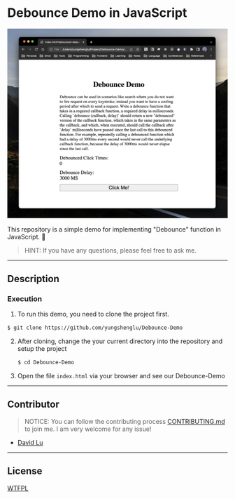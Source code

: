 # Debounce Demo in JavaScript

![](assets/img/Demo.png)

This repository is a simple demo for implementing "Debounce" function in JavaScript. 🚀

> HINT: If you have any questions, please feel free to ask me.

---

## Description

### Execution

1. To run this demo, you need to clone the project first.
  ```bash
  $ git clone https://github.com/yungshenglu/Debounce-Demo
  ```
2. After cloning, change the your current directory into the repository and setup the project
   ```bash
   $ cd Debounce-Demo
   ```
3. Open the file `index.html` via your browser and see our Debounce-Demo

---

## Contributor

> NOTICE: You can follow the contributing process [CONTRIBUTING.md](CONTRIBUTING.md) to join me. I am very welcome for any issue!

- [David Lu](https://github.com/yungshenglu)

---

## License

[WTFPL](LICENSE)
